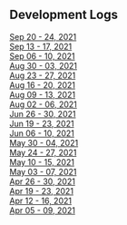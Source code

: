 ## Development Logs

[Sep 20 - 24, 2021](./devlogs/09202021.md) <br/>
[Sep 13 - 17, 2021](./devlogs/09132021.md) <br/>
[Sep 06 - 10, 2021](./devlogs/09062021.md) <br/>
[Aug 30 - 03, 2021](./devlogs/08302021.md) <br/>
[Aug 23 - 27, 2021](./devlogs/08232021.md) <br/>
[Aug 16 - 20, 2021](./devlogs/08162021.md) <br/>
[Aug 09 - 13, 2021](./devlogs/08092021.md) <br/>
[Aug 02 - 06, 2021](./devlogs/08022021.md) <br/>
[Jun 26 - 30, 2021](./devlogs/07262021.md) <br/>
[Jun 19 - 23, 2021](./devlogs/07192021.md) <br/>
[Jun 06 - 10, 2021](./devlogs/06072021.md) <br/>
[May 30 - 04, 2021](./devlogs/05302021.md) <br/>
[May 24 - 27, 2021](./devlogs/05242021.md) <br/>
[May 10 - 15, 2021](./devlogs/05102021.md) <br/>
[May 03 - 07, 2021](./devlogs/05032021.md) <br/>
[Apr 26 - 30, 2021](./devlogs/04262021.md) <br/>
[Apr 19 - 23, 2021](./devlogs/04192021.md) <br/>
[Apr 12 - 16, 2021](./devlogs/04122021.md) <br/>
[Apr 05 - 09, 2021](./devlogs/04052021.md) <br/>
